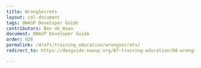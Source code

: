 ```yaml
---
title: WrongSecrets
layout: col-document
tags: OWASP Developer Guide
contributors: Ben de Haan 
document: OWASP Developer Guide
order: 926
permalink: /draft/training_education/wrongsecrets/
redirect_to: https://devguide.owasp.org/07-training-education/08-wrongsecrets/

---
```

